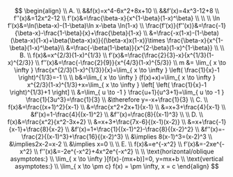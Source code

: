 $$
\begin{align} \\
A. \\
&&f(x)=x^4-6x^2+8x+10 \\
&&f’(x)=4x^3-12+8 \\
f’’(x)&=12x^2-12 \\
f’(x)&=\frac{\beta-x}{x^{1-\beta}(1-x)^\beta} \\ \\
\\
\ln f’(x)&=\ln(\beta-x)-(1-\beta)\ln x-\beta \ln(1-x) \\
\frac{f’(x)}{f’’(x)}&=\frac{-1}{\beta-x}-\frac{1-\beta}{x}+\frac{\beta}{1-x} \\
&=\frac{-x(1-x)-(1-\beta)(\beta-x)(1-x)+\beta(\beta-x)x)}{(\beta-x)x(1-x)}\times \frac{\beta-x}{x^{1-\beta}(1-x)^\beta}\\
&=\frac{-\beta(1-\beta)}{x^{2-\beta}(1-x)^{1-\beta}} \\
\\
B. \\
f(x)&=x^{2/3}(1-x)^{1/3} \\
f’(x)&=\frac{\frac{2}{3}-x}{x^{1/3}(1-x)^{2/3}} \\
f’’(x)&=\frac{-\frac{2}{9}}{x^{4/3}(1-x)^{5/3}} \\
m &= \lim_{ x \to \infty } \frac{x^{2/3}(1-x)^{1/3}}{x}=\lim_{ x \to \infty } \left( \frac{1}{x}-1 \right)^{1/3}=-1 \\ \\
b&=\lim_{ x \to \infty } (f(x)+x)=\lim_{ x \to \infty } x^{2/3}(1-x)^{1/3}+x=\lim_{ x \to \infty } \left[ \left( \frac{1}{x}-1 \right)^{1/3}+1 \right] \\ 
&=\lim_{ u \to -1 } \frac{u+1}{u^3+1}=\lim_{ u \to -1 } \frac{1}{3u^3}=\frac{1}{3} \\
&\therefore y=-x+\frac{1}{3}
\\
C. \\ 
f(x)&=\frac{(x+1)^2}{x-1} \\
&=\frac{x^2+2x+1}{x-1} \\
&=x+3+\frac{4}{x-1} \\
&f’(x)=1-\frac{4}{(x-1)^2} \\
&f’’(x)=\frac{8}{(x-1)^3} \\
\\
D. \\ 
f(x)&=\frac{x^2}{x^2-3x+2} \\
&=x+3+\frac{7x-6}{(x-1)(x-2)} \\
&=x+\frac{-1}{x-1}+\frac{8}{x-2} \\
&f’(x)=1+\frac{1}{(x-1)^2}-\frac{8}{(x-2)^2} \\
&f’’(x)=-\frac{2}{(x-1)^3}+\frac{16}{(x-2)^3} \\
&\implies 8(x-1)^3=(x-2)^3 \\
&\implies2x-2=x-2 \\
&\implies x=0 \\
\\
E. \\
f(x)&=e^{-x^2} \\
f’(x)&=-2xe^{-x^2} \\
f’’(x)&=-2e^{-x^2}+4x^2e^{-x^2} \\
\\
\text{horizontal/oblique asymptotes:} \\
\lim_{ x \to \infty }[f(x)-(mx+b)]=0, y=mx+b  \\
\text{vertical asymptotes:} \\
\lim_{ x \to \pm c} f(x) = \pm \infty, x = c
\end{align}
$$